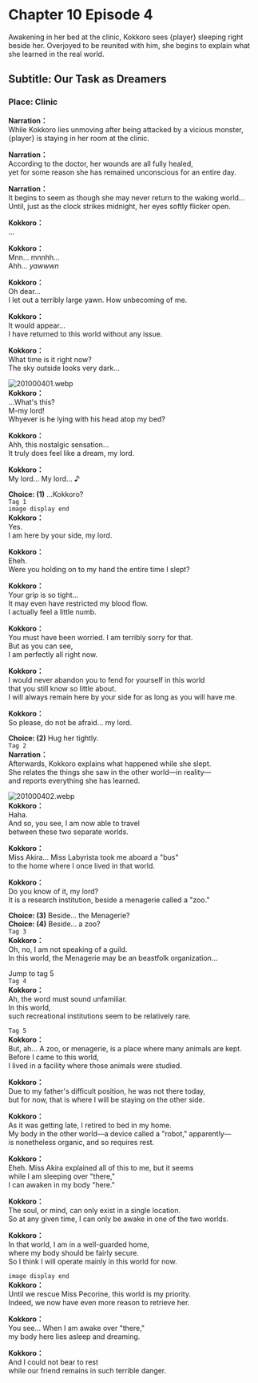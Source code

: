# Chapter 10 Episode 4
Awakening in her bed at the clinic, Kokkoro sees {player} sleeping right beside her. Overjoyed to be reunited with him, she begins to explain what she learned in the real world.
  
## Subtitle: Our Task as Dreamers
  
### Place: Clinic
  
**Narration：**  
While Kokkoro lies unmoving after being attacked by a vicious monster,  
{player} is staying in her room at the clinic.  
  
**Narration：**  
According to the doctor, her wounds are all fully healed,  
yet for some reason she has remained unconscious for an entire day.  
  
**Narration：**  
It begins to seem as though she may never return to the waking world...  
Until, just as the clock strikes midnight, her eyes softly flicker open.  
  
**Kokkoro：**  
...  
  
**Kokkoro：**  
Mnn... mnnhh...  
Ahh... *yawwwn*  
  
**Kokkoro：**  
Oh dear...  
I let out a terribly large yawn. How unbecoming of me.  
  
**Kokkoro：**  
It would appear...  
I have returned to this world without any issue.  
  
**Kokkoro：**  
What time is it right now?  
The sky outside looks very dark...  
  
![201000401.webp](https://redive.estertion.win/card/story/201000401.webp)  
**Kokkoro：**  
...What's this?  
 M-my lord!  
Whyever is he lying with his head atop my bed?  
  
**Kokkoro：**  
Ahh, this nostalgic sensation...  
It truly does feel like a dream, my lord.  
  
**Kokkoro：**  
My lord... My lord... ♪  
  
**Choice: (1)**  ...Kokkoro?  
`Tag 1`  
`image display end`  
**Kokkoro：**  
Yes.  
I am here by your side, my lord.  
  
**Kokkoro：**  
Eheh.  
Were you holding on to my hand the entire time I slept?  
  
**Kokkoro：**  
Your grip is so tight...  
It may even have restricted my blood flow.  
I actually feel a little numb.  
  
**Kokkoro：**  
You must have been worried. I am terribly sorry for that.  
But as you can see,  
 I am perfectly all right now.  
  
**Kokkoro：**  
I would never abandon you to fend for yourself in this world  
that you still know so little about.  
I will always remain here by your side for as long as you will have me.  
  
**Kokkoro：**  
So please, do not be afraid... my lord.  
  
**Choice: (2)**  Hug her tightly.  
`Tag 2`  
**Narration：**  
Afterwards, Kokkoro explains what happened while she slept.  
She relates the things she saw in the other world—in reality—  
and reports everything she has learned.  
  
![201000402.webp](https://redive.estertion.win/card/story/201000402.webp)  
**Kokkoro：**  
Haha.  
And so, you see, I am now able to travel  
between these two separate worlds.  
  
**Kokkoro：**  
Miss Akira... Miss Labyrista took me aboard a \"bus\"  
to the home where I once lived in that world.  
  
**Kokkoro：**  
Do you know of it, my lord?  
It is a research institution, beside a menagerie called a \"zoo.\"  
  
**Choice: (3)**  Beside... the Menagerie?  
**Choice: (4)**  Beside... a zoo?  
`Tag 3`  
**Kokkoro：**  
Oh, no, I am not speaking of a guild.  
In this world, the Menagerie may be an beastfolk organization...  
  
Jump to tag 5  
`Tag 4`  
**Kokkoro：**  
Ah, the word must sound unfamiliar.  
In this world,  
such recreational institutions seem to be relatively rare.  
  
`Tag 5`  
**Kokkoro：**  
But, ah... A zoo, or menagerie, is a place where many animals are kept.  
Before I came to this world,  
I lived in a facility where those animals were studied.  
  
**Kokkoro：**  
Due to my father's difficult position, he was not there today,  
but for now, that is where I will be staying on the other side.  
  
**Kokkoro：**  
As it was getting late, I retired to bed in my home.  
My body in the other world—a device called a \"robot,\" apparently—  
is nonetheless organic, and so requires rest.  
  
**Kokkoro：**  
Eheh. Miss Akira explained all of this to me, but it seems  
while I am sleeping over \"there,\"  
I can awaken in my body \"here.\"  
  
**Kokkoro：**  
The soul, or mind, can only exist in a single location.  
So at any given time, I can only be awake in one of the two worlds.  
  
**Kokkoro：**  
In that world, I am in a well-guarded home,  
where my body should be fairly secure.  
So I think I will operate mainly in this world for now.  
  
`image display end`  
**Kokkoro：**  
Until we rescue Miss Pecorine, this world is my priority.  
Indeed, we now have even more reason to retrieve her.  
  
**Kokkoro：**  
You see... When I am awake over \"there,\"  
my body here lies asleep and dreaming.  
  
**Kokkoro：**  
And I could not bear to rest  
while our friend remains in such terrible danger.  
